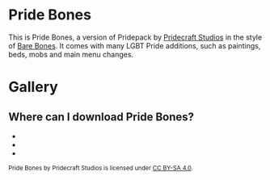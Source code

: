 <!-- Copyright (c) 2023-2024 Pridecraft Studios & contributors
	 SPDX-License-Identifier: CC-BY-SA-4.0
	 https://git.pridecraft.gay/website/blob/HEAD/LICENSE-CC-BY-SA-4.0 -->
<script lang="ts">
import Badge from '$lib/components/BadgeRaw.svelte';
import Badges from '$lib/components/Badges.svelte';
import Picture from '$lib/components/Picture.svelte';
import DynPicture from '$lib/components/DynPicture.svelte';
import YouTube from '$lib/components/YouTube.svelte';

import { Modrinth, CurseForge, GitHubDownloads, GitHubCommits } from '$lib/shields';
import { Who, Socials, Donate, WwpMusic } from '$lib/boilerplate';
</script>

<!-- Cuties -->

# Pride Bones

<aside class="shields">
<Modrinth modid="pridebones"/>
<CurseForge modid="pride-bones" type="texture-packs" projectid="1077808"/>
<GitHubDownloads modid="pridebones" />
<GitHubCommits modid="pridebones" />
</aside>

This is Pride Bones, a version of Pridepack by [Pridecraft Studios] in the style of [Bare Bones].
It comes with many LGBT Pride additions, such as paintings, beds, mobs and main menu changes.

<Donate />

# Gallery

<p class="gallery prioritize-2">

<YouTube id="ZyazvpZAmGU" title="Pridepack Trailer on YouTube." />

<Picture name="pridebones/banner" order="avif" original="avif"
	alt="The Pride Pack banner, featuring a rainbow bed, a bii, an aroace axolotl, a sleeping fox,
		chiseled bookshelves with rainbow-colored books, and a gay flag painting."
/>

<DynPicture name="bookshelves" fallback="jpeg" fallbackSize="3840x2160" original order="avif"
	alt="Pride-themed chiseled bookshelves, candles and biis surrounding an enchanting table in a lush cave."
/>

<DynPicture name="aquarium" fallback="jpeg" fallbackSize="3840x2160" original order="avif"
	alt="Trans, lesbian, progress and aroace themed axolotls in an aquarium,
		featuring pride, lesbian and asexual flag paintings to the left."
/>

<DynPicture name="gallery" fallback="jpeg" fallbackSize="3840x2160" original order="avif"
	alt="A gallery featuring the pansexual, progress, rainbow and bisexual pride flags, along with an ally flag."
/>

<DynPicture name="foxes" fallback="jpeg" fallbackSize="3840x2160" original order="avif"
	alt="Two foxes in front of a fire place,
	one of which is sleeping while the other is wearing pink &amp; white striped thigh-high socks."
/>

<DynPicture name="bedroom" fallback="jpeg" fallbackSize="3840x2160" original order="avif"
	alt="A bedroom featuring pride-themed candles and bed, with a sniffer peeking in."
/>

</p>

<Who />

## Where can I download Pride Bones?

<ul class="badges">
<li><Badge id="modrinth" rel="me" link="https://modrinth.com/resourcepack/pridebones" ext="svg" head="Available on" name="Modrinth"/></li>
<li><Badge id="curseforge" rel="me" link="https://www.curseforge.com/minecraft/texture-packs/pride-bones" ext="svg" head="Available on" name="CurseForge"/></li>
<li><Badge id="github" rel="me" link="https://github.com/Pridecraft-Studios/pridebones" ext="svg" head="Available on" name="GitHub"/></li>
</ul>

<small>

Pride Bones by Pridecraft Studios is licensed under [CC BY-SA 4.0](https://creativecommons.org/licenses/by-sa/4.0/).

<WwpMusic />
</small>

<Socials/>

[Pridecraft Studios]: https://pridecraft.gay/
[Bare Bones]: https://modrinth.com/resourcepack/bare-bones
